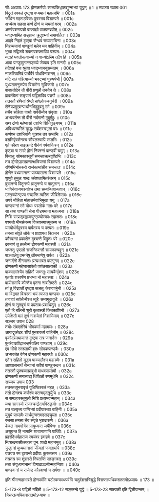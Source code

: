 श्रीः
अध्यायः 173
द्रोणकर्णयोः सात्यकिधृष्टद्युम्नाभ्यां युद्धम् ॥ 1 ॥
सञ्जय उवाच 	001  
विद्रुतं स्वबलं दृष्ट्वा वध्यमानं महात्मभिः ।	001a  
क्रोधेन महताऽविष्टः पुत्रस्तव विशाम्पते ॥	001c  
अभ्येत्य सहसा कर्णं द्रोणं च जयतां वरम् ।	002a  
अमर्षवशमापन्नो वाक्यज्ञो वाक्यमब्रवीत् ॥	002c  
भवद्भ्यामिह सङ्ग्रामः क्रुद्धाभ्यां सम्प्रवर्तितः ।	003a  
आहवे निहतं दृष्ट्वा सैन्धवं सव्यसाचिना ॥	003c  
निहन्यमानां पाण्डूनां बलेन मम वाहिनीम् ।	004a  
भूत्वा तद्विजये शक्तावशक्ताविव पश्यतः ॥	004c  
यद्यहं भवतोस्त्याज्यो न वाच्योऽस्मि तदैव हि ।	005a  
आवां पाण्डुसुतान्सङ्ख्ये जेष्याव इति मानदौ ॥	005c  
तदैवाहं वचः श्रुत्वा भवद्भ्यामनुसम्मतम् ।	006a  
नाकरिष्यमिदं पार्थैर्वैरं योधविनाशनम् ॥	006c  
यदि नाहं परित्याज्यो भवद्भ्यां पुरुषर्षभौ |	007a  
युध्यतामनुरूपेण विक्रमेण सुविक्रमौ ॥	007c  
वाक्प्रतोदेन तौ वीरौ प्रणुन्नौ तनयेन ते ।	008a  
प्रावर्तयेतां सङ्ग्रामं घट्टिताविव पन्नगौ ॥	008c  
ततस्तौ रथिनां श्रेष्ठौ सर्वलोकधनुर्धरौ ।	009a  
शैनेयप्रमुखान्पार्थानभिदुद्रुवतू रणे ॥	009c  
तथैव सहिताः पार्थाः सर्वसैन्येन संवृताः ।	010a  
अभ्यवर्तन्त तौ वीरौ नर्दमानौ मुहुर्मुहुः ॥	010c  
अथ द्रोणो महेष्वासो दशभिः शिनिपुङ्गवम् ।	011a  
अविध्यत्त्वरितं क्रुद्धः सर्वशस्त्रभृतां वरः ॥	011c  
कर्णश्च दशभिर्बाणैः पुत्रश्च तव सप्तभिः ।	012a  
दशभिर्वृषसेनश्च सौबलश्चापि सप्तभिः ।	012c  
एते कौरव सङ्क्रन्दे शैनेयं पर्यवाकिरन् ॥	012e  
दृष्ट्वा च समरे द्रोणं निघ्नन्तं पाण्डवीं चमूम् ।	013a  
विव्यधुः सोमकास्तूर्णं समन्ताच्छरवृष्टिभिः ॥	013c  
तत्र द्रोणोऽहरत्प्राणान्क्षत्रियाणां विशाम्पते ।	014a  
रश्मिभिर्भास्करो राजंस्तमांसीव समन्ततः ॥	014c  
द्रोणेन वध्यमानानां पाञ्चालानां विशाम्पते ।	015a  
शुश्रुवे तुमुलः शब्दः क्रोशतामितरेतरम् ॥	015c  
पुत्रानन्ये पितॄनन्ये भ्रातॄनन्ये च मातुलान् ।	016a  
भागिनेयान्वयस्यांश्च तथा सम्बन्धिबान्धवान् ।	016c  
उत्सृज्योत्सृज्य गच्छन्ति त्वरिता जीवितेप्सवः ॥	016e  
अपरे मोहिता मोहात्तमेवाभिमुखा ययुः ।	017a  
पाण्डवानां रणे योधाः परलोकं गताः परे ॥	017c  
सा तथा पाण्डवी सेना पीड्यमाना महात्मना ।	018a  
निशि सम्प्राद्रवद्राजन्नुत्सृज्योल्काः सहस्रशः ॥	018c  
पश्यतो भीमसेनस्य विजयस्याच्युतस्य च ।	019a  
यमयोर्धर्मपुत्रस्य पार्षतस्य च पश्यतः ॥	019c  
तमसा संवृते लोके न प्राज्ञायत किञ्चन ।	020a  
कौरवाणां प्रकाशेन दृश्यन्ते विद्रुताः परे ॥	020c  
द्रवमाणं तु तत्सैन्यं द्रोणकर्णौ महारथौ ।	021a  
जघ्नतुः पृष्ठतो राजन्किरन्तौ सायकान्बहून् ॥	021c  
पाञ्चालेषु प्रभग्नेषु क्षीयमाणेषु सर्वतः ।	022a  
जनार्दनो दीनमानाः प्रत्यभाषत फल्गुनम् ॥	022c  
द्रोणकर्णौ महेष्वासावेतौ पार्षतसात्यकी ।	023a  
पाञ्चालांश्चैव सहितौ जघ्नतुः सायकैर्भृशम् ॥	023c  
एतयोः शरवर्षेण प्रभग्ना नो महारथाः ।	024a  
वार्यमाणापि कौन्तेय पृतना नावतिष्ठते ॥	024c  
तां तु विद्रवतीं दृष्ट्वा ऊचतुः केशवार्जुनौ ।	025a  
मा विद्रवत वित्रस्ता भयं त्यजत पाण्डवाः ॥	025c  
तावावां सर्वसैन्यैश्च व्यूहैः सम्यगुदायुधैः ।	026a  
द्रोणं च सूतपुत्रं च प्रयतावः प्रबाधितुम् ॥	026c  
एतौ हि बलिनौ शूरौ कृतास्त्रौ जितकाशिनौ ।	027a  
उपेक्षितौ बलं तूर्णं नाशयेतां निशामिमाम् ॥	027c  
सञ्जय उवाच 	028  
तयोः संवदतोरेवं भीमकर्मा महाबलः ।	028a  
आयाद्वृकोदरः शीघ्रं पुनरावर्त्य वाहिनीम् ॥	028c  
वृकोदरमथायान्तं दृष्ट्वा तत्र जनार्दनः ।	029a  
पुनरेवाब्रवीद्राजन्हर्षयन्निव पाण्डवम् ॥	029c  
एष भीमो रणश्लाघी वृतः सोमकपाण्डवैः ।	030a  
अभ्यवर्तत वेगेन द्रोणकर्णौ महारथौ ॥	030c  
एतेन सहितो युद्ध्य पाञ्चालैश्च महारथैः ।	031a  
आश्वासनार्थं सैन्यानां सर्वेषां पाण्डुनन्दन ॥	031c  
ततस्तौ पुरुषव्याघ्रावुभौ माधवपाण्डवौ ।	032a  
द्रोणकर्णौ समासाद्य धिष्ठितौ रणमूर्धनि ॥	032c  
सञ्जय उवाच 	033  
ततस्तत्पुनरावृत्तं युधिष्ठिरबलं महत् ।	033a  
ततो द्रोणश्च कर्णश्च परान्ममृदतुर्युधि ॥	033c  
स सम्प्रहारस्तुमुलो निशि प्रत्यभवन्महान् ।	034a  
यथा सागरयो राजंश्चन्द्रोदयविरुद्धयोः ॥	034c  
तत उत्सृज्य पाणिभ्यां प्रदीपांस्तव वाहिनी ।	035a  
युयुधे पाण्डवैः सार्धमुन्मत्तवदसङ्कुला ॥	035c  
रजसा तमसा चैव संवृते भृशदारुणे ।	036a  
केवलं नामगोत्रेण प्रायुध्यन्त जयैषिणः ॥	036c  
अश्रूयन्त हि नामानि श्राव्यमाणानि पार्थिवैः ।	037a  
प्रहरद्भिर्महाराज स्वयंवर इवाहवे ॥	037c  
निःशब्दमासीत्सहसा पुनः शब्दो महानभूत् ।	038a  
क्रुद्धानां युध्यमानानां जीयतां जयतामपि ॥	038c  
यत्रयत्र स्म दृश्यन्ते प्रदीपाः कुरुसत्तम ।	039a  
तत्रतत्र स्म शूरास्ते निपतन्ति पतङ्गवत् ॥	039c  
तथा संयुध्यमानानां विगाढाऽऽसीन्महानिशा ।	040a  
पाण्डवानां च राजेन्द्र कौरवाणां च सर्वशः ॥ ॥	040c  

इति श्रीमन्महाभारते द्रोणपर्वणि घटोत्कचवधपर्वणि चतुर्दशरात्रियुद्धे त्रिसप्तत्यधिकशततमोऽध्यायः ॥ 173 ॥

5-173-8 घट्टितौ मर्दितौ ॥ 5-173-12 सङ्क्रन्दे युद्धे ॥ 5-173-23 सात्यकी इति द्वितीयान्तम् ॥ त्रिसप्तत्यधिकशततमोऽध्यायः ॥
